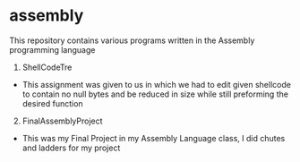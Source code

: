 # assembly
This repository contains various programs written in the Assembly programming language

1. ShellCodeTre
  - This assignment was given to us in which we had to edit given shellcode to contain no null bytes and be reduced in size while still preforming the desired function
2. FinalAssemblyProject
  - This was my Final Project in my Assembly Language class, I did chutes and ladders for my project
